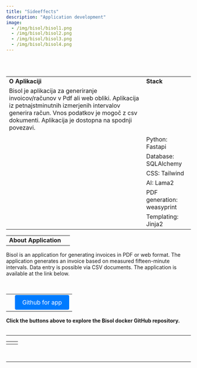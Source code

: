 ```yaml
---
title: "Sideeffects"
description: "Application development"
image:
  - /img/bisol/bisol1.png
  - /img/bisol/bisol2.png
  - /img/bisol/bisol3.png
  - /img/bisol/bisol4.png
---
```


<br>

<br>

|                                                                                                                                                                                                                                    |                            |
| ---------------------------------------------------------------------------------------------------------------------------------------------------------------------------------------------------------------------------------- | -------------------------- |
| **O Aplikaciji**                                                                                                                                                                                                                   | **Stack**                  |
| Bisol je aplikacija za generiranje invoicov/računov v Pdf ali web obliki. Aplikacija iz petnajstminutnih izmerjenih intervalov generira račun. Vnos podatkov je mogoč z csv dokumenti. Aplikacija je dostopna na spodnji povezavi. |
|                                                                                                                                                                                                                                    |
|                                                                                                                                                                                                                                    | Python: Fastapi            |
|                                                                                                                                                                                                                                    | Database: SQLAlchemy       |
|                                                                                                                                                                                                                                    | CSS: Tailwind              |
|                                                                                                                                                                                                                                    | AI: Lama2                  |
|                                                                                                                                                                                                                                    | PDF generation: weasyprint |
|                                                                                                                                                                                                                                    | Templating: Jinja2         |

|                       |     |
| --------------------- | --- |
| **About Application** |     |

Bisol is an application for generating invoices in PDF or web format. The application generates an invoice based on measured fifteen-minute intervals. Data entry is possible via CSV documents. The application is available at the link below.

<br>

|     |                                                                                                                                                                                                                                   |
| --- | --------------------------------------------------------------------------------------------------------------------------------------------------------------------------------------------------------------------------------- |
|     | [<div style="display:inline-block; padding: 10px 20px; background-color: #007bff; color: #ffffff; text-decoration: none; border-radius: 4px; cursor: pointer;">Github for app</div>](https://github.com/janlebar/-Bisol-Energija) |

**Click the buttons above to explore the Bisol docker GitHub repository.**  
<br>

---

|     |     |
| --- | --- |
|     |     |

<br>

---
